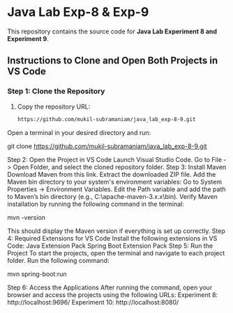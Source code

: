 # Java Lab Exp-8 & Exp-9

This repository contains the source code for **Java Lab Experiment 8 and Experiment 9**.

## Instructions to Clone and Open Both Projects in VS Code

### Step 1: Clone the Repository

1. Copy the repository URL:
   ```bash
   https://github.com/mukil-subramaniam/java_lab_exp-8-9.git

Open a terminal in your desired directory and run:


git clone https://github.com/mukil-subramaniam/java_lab_exp-8-9.git

Step 2: Open the Project in VS Code
Launch Visual Studio Code.
Go to File -> Open Folder, and select the cloned repository folder.
Step 3: Install Maven
Download Maven from this link.
Extract the downloaded ZIP file.
Add the Maven bin directory to your system's environment variables:
Go to System Properties -> Environment Variables.
Edit the Path variable and add the path to Maven’s bin directory (e.g., C:\apache-maven-3.x.x\bin).
Verify Maven installation by running the following command in the terminal:


mvn -version

This should display the Maven version if everything is set up correctly.
Step 4: Required Extensions for VS Code
Install the following extensions in VS Code:
Java Extension Pack
Spring Boot Extension Pack
Step 5: Run the Project
To start the projects, open the terminal and navigate to each project folder. Run the following command:


mvn spring-boot:run

Step 6: Access the Applications
After running the command, open your browser and access the projects using the following URLs:
Experiment 8: http://localhost:9696/
Experiment 10: http://localhost:8080/
